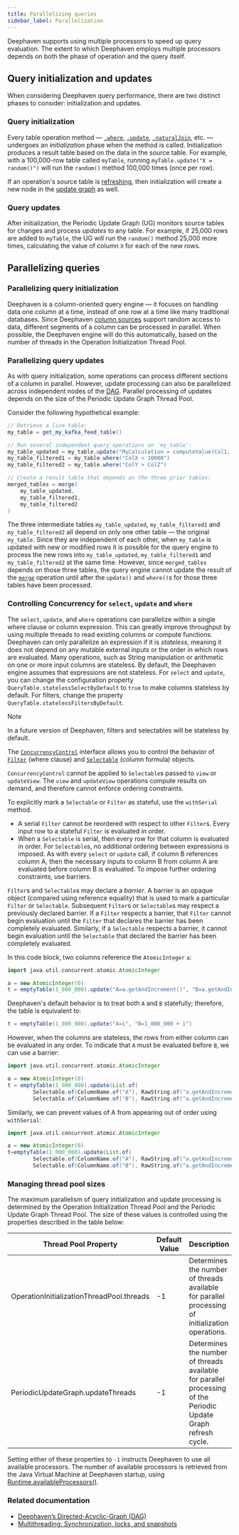 ```yaml
---
title: Parallelizing queries
sidebar_label: Parallelization
---
```


Deephaven supports using multiple processors to speed up query evaluation. The extent to which Deephaven employs
multiple processors depends on both the phase of operation and the query itself.

## Query initialization and updates

When considering Deephaven query performance, there are two distinct phases to consider: initialization and updates.

### Query initialization

Every table operation method — [`.where`](../../reference/table-operations/filter/where.md),
[`.update`](../../reference/table-operations/select/update.md),
[`.naturalJoin`](../../reference/table-operations/join/natural-join.md), etc. — undergoes an _initialization_ phase
when the method is called. Initialization produces a result table based on the data in the source table. For example,
with a 100,000-row table called `myTable`, running `myTable.update("X = random()")` will run the `random()` method
100,000 times (once per row).

If an operation's source table is
[refreshing](https://deephaven.io/core/javadoc/io/deephaven/engine/table/impl/BaseTable.html#isRefreshing()),
then initialization will create a new node in the [update graph](../dag.md) as well.

### Query updates

After initialization, the Periodic Update Graph (UG) monitors source tables for changes and process _updates_ to any
table. For example, if 25,000 rows are added to `myTable`, the UG will run the `random()` method 25,000
more times, calculating the value of column `X` for each of the new rows.

## Parallelizing queries

### Parallelizing query initialization

Deephaven is a column-oriented query engine — it focuses on handling data one column at a time, instead of one row at
a time like many traditional databases. Since
Deephaven [column sources](/core/javadoc/io/deephaven/engine/table/ColumnSource.html) support random
access to data, different segments of a column can be processed in parallel. When possible, the Deephaven
engine will do this automatically, based on the number of threads in the Operation Initialization Thread Pool.

### Parallelizing query updates

As with query initialization, some operations can process different sections of a column in parallel. However, update
processing can also be parallelized across independent nodes of the [DAG](../dag.md). Parallel processing
of updates depends on the size of the Periodic Update Graph Thread Pool.

Consider the following hypothetical example:

```groovy skip-test
// Retrieve a live table:
my_table = get_my_kafka_feed_table()

// Run several independent query operations on 'my_table':
my_table_updated = my_table.update("MyCalculation = computeValue(Col1, Col2, ColRed, ColBlue)")
my_table_filtered1 = my_table.where("ColX < 10000")
my_table_filtered2 = my_table.where("ColY > ColZ")

// Create a result table that depends on the three prior tables:
merged_tables = merge(
    my_table_updated,
    my_table_filtered1,
    my_table_filtered2
)
```

The three intermediate tables `my_table_updated`, `my_table_filtered1` and `my_table_filtered2` all depend on only one
other table — the original `my_table`. Since they are independent of each other, when `my_table` is updated with new or
modified rows it is possible for the query engine to process the new rows into `my_table_updated`, `my_table_filtered1`
and `my_table_filtered2` at the same time. However, since `merged_tables` depends on those three tables, the query
engine cannot update the result of the [`merge`](../../reference/table-operations/merge/merge.md) operation until after
the `update()` and `where()`s for those three tables have been processed.

### Controlling Concurrency for `select`, `update` and `where`

The `select`, `update`, and `where` operations can parallelize within a single where clause or column expression. This can greatly improve throughput by using multiple threads to read existing columns or compute functions. Deephaven can only parallelize an expression if it is _stateless_, meaning it does not depend on any mutable external inputs or the order in which rows are evaluated. Many operations, such as String manipulation or arithmetic on one or more input columns are stateless. By default, the Deephaven engine assumes that expressions are not stateless. For `select` and `update`, you can change the configuration property `QueryTable.statelessSelectByDefault` to `true` to make columns stateless by default. For filters, change the property `QueryTable.statelessFiltersByDefault`.

> [!NOTE]
> In a future version of Deephaven, filters and selectables will be stateless by default.

The [`ConcurrencyControl`](https://docs.deephaven.io/core/javadoc/io/deephaven/api/ConcurrencyControl.html) interface allows you to control the behavior of [`Filter`](https://docs.deephaven.io/core/javadoc/io/deephaven/api/filter/Filter.html) (where clause) and [`Selectable`](https://docs.deephaven.io/core/javadoc/io/deephaven/api/Selectable.html) (column formula) objects.

`ConcurrencyControl` cannot be applied to `Selectable`s passed to `view` or `updateView`. The `view` and `updateView` operations compute results on demand, and therefore cannot enforce ordering constraints.

To explicitly mark a `Selectable` or `Filter` as stateful, use the `withSerial` method.

- A serial `Filter` cannot be reordered with respect to other `Filter`s. Every input row to a stateful `Filter` is evaluated in order.
- When a `Selectable` is serial, then every row for that column is evaluated in order. For `Selectable`s, no additional ordering between expressions is imposed. As with every `select` or `update` call, if column B references column A, then the necessary inputs to column B from column A are evaluated before column B is evaluated. To impose further ordering constraints, use barriers.

`Filter`s and `Selectable`s may declare a _barrier_. A barrier is an opaque object (compared using reference equality) that is used to mark a particular `Filter` or `Selectable`. Subsequent `Filter`s or `Selectable`s may respect a previously declared barrier. If a `Filter` respects a barrier, that `Filter` cannot begin evaluation until the `Filter` that declares the barrier has been completely evaluated. Similarly, if a `Selectable` respects a barrier, it cannot begin evaluation until the `Selectable` that declared the barrier has been completely evaluated.

In this code block, two columns reference the `AtomicInteger` `a`:

```groovy order=null
import java.util.concurrent.atomic.AtomicInteger

a = new AtomicInteger(0)
t = emptyTable(1_000_000).update("A=a.getAndIncrement()", "B=a.getAndIncrement()")
```

Deephaven's default behavior is to treat both `A` and `B` statefully; therefore, the table is equivalent to:

```groovy order=null
t = emptyTable(1_000_000).update("A=i", "B=1_000_000 + i")
```

However, when the columns are stateless, the rows from either column can be evaluated in any order. To indicate that `A` must be evaluated before `B`, we can use a barrier:

```groovy order=null
import java.util.concurrent.atomic.AtomicInteger

a = new AtomicInteger(0)
t = emptyTable(1_000_000).update(List.of(
        Selectable.of(ColumnName.of("A"), RawString.of("a.getAndIncrement()")).withDeclaredBarriers(a),
        Selectable.of(ColumnName.of("B"), RawString.of("a.getAndIncrement()")).withRespectedBarriers(a)))
```

Similarly, we can prevent values of A from appearing out of order using `withSerial`:

```groovy order=null
import java.util.concurrent.atomic.AtomicInteger

a = new AtomicInteger(0)
t=emptyTable(1_000_000).update(List.of(
        Selectable.of(ColumnName.of("A"), RawString.of("a.getAndIncrement()")).withSerial(),
        Selectable.of(ColumnName.of("B"), RawString.of("a.getAndIncrement()"))))
```

### Managing thread pool sizes

The maximum parallelism of query initialization and update processing is determined by the Operation Initialization
Thread Pool and the Periodic Update Graph Thread Pool. The size of these values is controlled using the properties
described in the table below:

| Thread Pool Property                      | Default Value | Description                                                                                                    |
| ----------------------------------------- | ------------- | -------------------------------------------------------------------------------------------------------------- |
| OperationInitializationThreadPool.threads | -1            | Determines the number of threads available for parallel processing of initialization operations.               |
| PeriodicUpdateGraph.updateThreads         | -1            | Determines the number of threads available for parallel processing of the Periodic Update Graph refresh cycle. |

Setting either of these properties to `-1` instructs Deephaven to use all available processors. The number of available
processors is retrieved from the Java Virtual Machine at Deephaven startup,
using [Runtime.availableProcessors()](https://docs.oracle.com/en/java/javase/11/docs/api/java.base/java/lang/Runtime.html#availableProcessors()).

### Related documentation

- [Deephaven’s Directed-Acyclic-Graph (DAG)](../dag.md)
- [Multithreading: Synchronization, locks, and snapshots](./engine-locking.md)
